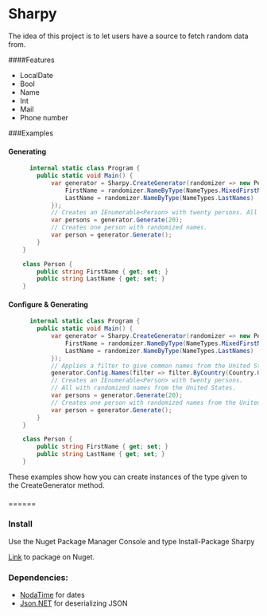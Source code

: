 # Sharpy

The idea of this project is to let users have a source to fetch random data from.

####Features

 * LocalDate
 * Bool
 * Name
 * Int
 * Mail
 * Phone number

###Examples
#### Generating
```C#
      internal static class Program {
        public static void Main() {
            var generator = Sharpy.CreateGenerator(randomizer => new Person {
                FirstName = randomizer.NameByType(NameTypes.MixedFirstNames),
                LastName = randomizer.NameByType(NameTypes.LastNames)
            });
            // Creates an IEnumerable<Person> with twenty persons. All with randomized names.
            var persons = generator.Generate(20);
            // Creates one person with randomized names.
            var person = generator.Generate();
        }
    }

    class Person {
        public string FirstName { get; set; }
        public string LastName { get; set; }
    }
```
#### Configure & Generating
```C#
      internal static class Program {
        public static void Main() {
            var generator = Sharpy.CreateGenerator(randomizer => new Person {
                FirstName = randomizer.NameByType(NameTypes.MixedFirstNames),
                LastName = randomizer.NameByType(NameTypes.LastNames)
            });
            // Applies a filter to give common names from the United States
            generator.Config.Names(filter => filter.ByCountry(Country.UnitedStates));
            // Creates an IEnumerable<Person> with twenty persons.
            // All with randomized names from the United States.
            var persons = generator.Generate(20);
            // Creates one person with randomized names from the United States
            var person = generator.Generate();
        }
    }

    class Person {
        public string FirstName { get; set; }
        public string LastName { get; set; }
    }
```
These examples show how you can create instances of the type given to the CreateGenerator method.
#### 

======
### Install
Use the Nuget Package Manager Console and type Install-Package Sharpy

[Link](https://www.nuget.org/packages/Sharpy/) to package on Nuget.
### Dependencies:

 * [NodaTime](https://github.com/nodatime/nodatime) for dates
 * [Json.NET](https://github.com/JamesNK/Newtonsoft.Json) for deserializing JSON

